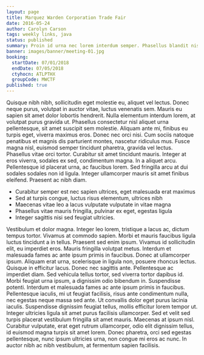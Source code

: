 ```yaml
---
layout: page
title: Marquez Warden Corporation Trade Fair
date: 2016-05-24
author: Carolyn Carson
tags: weekly links, java
status: published
summary: Proin id urna nec lorem interdum semper. Phasellus blandit nisi.
banner: images/banner/meeting-01.jpg
booking:
  startDate: 07/01/2018
  endDate: 07/05/2018
  ctyhocn: ATLPTHX
  groupCode: MWCTF
published: true
---
```

Quisque nibh nibh, sollicitudin eget molestie eu, aliquet vel lectus. Donec neque purus, volutpat in auctor vitae, luctus venenatis sem. Mauris eu sapien sit amet dolor lobortis hendrerit. Nulla elementum interdum lorem, at volutpat purus gravida ut. Phasellus consectetur nisl aliquet urna pellentesque, sit amet suscipit sem molestie. Aliquam ante mi, finibus eu turpis eget, viverra maximus eros. Donec nec orci nisi. Cum sociis natoque penatibus et magnis dis parturient montes, nascetur ridiculus mus.
Fusce magna nisl, euismod semper tincidunt pharetra, gravida vel lectus. Phasellus vitae orci tortor. Curabitur sit amet tincidunt mauris. Integer at eros viverra, sodales ex sed, condimentum magna. In a aliquet arcu. Pellentesque id placerat urna, ac faucibus lorem. Sed fringilla arcu at dui sodales sodales non id ligula. Integer ullamcorper mauris sit amet finibus eleifend. Praesent ac nibh diam.

* Curabitur semper est nec sapien ultrices, eget malesuada erat maximus
* Sed at turpis congue, luctus risus elementum, ultrices nibh
* Maecenas vitae leo a lacus vulputate vulputate in vitae magna
* Phasellus vitae mauris fringilla, pulvinar ex eget, egestas ligula
* Integer sagittis nisi sed feugiat ultricies.

Vestibulum et dolor magna. Integer leo lorem, tristique a lacus ac, dictum tempus tortor. Vivamus at commodo sapien. Morbi et mauris faucibus ligula luctus tincidunt a in tellus. Praesent sed enim ipsum. Vivamus id sollicitudin elit, eu imperdiet eros. Mauris fringilla volutpat metus. Interdum et malesuada fames ac ante ipsum primis in faucibus. Donec at ullamcorper ipsum. Aliquam erat urna, scelerisque in ligula non, posuere rhoncus lectus. Quisque in efficitur lacus.
Donec nec sagittis ante. Pellentesque ac imperdiet diam. Sed vehicula tellus tortor, sed viverra tortor dapibus id. Morbi feugiat urna ipsum, a dignissim odio bibendum in. Suspendisse potenti. Interdum et malesuada fames ac ante ipsum primis in faucibus. Pellentesque iaculis, mi ut feugiat facilisis, risus ante condimentum nulla, nec egestas neque massa sed ante. Ut convallis dolor eget purus lacinia iaculis. Suspendisse dignissim feugiat tellus, mollis efficitur lorem tempor ut. Integer ultricies ligula sit amet purus facilisis ullamcorper. Sed et velit sed turpis placerat vestibulum fringilla sit amet mauris. Maecenas at ipsum nisl. Curabitur vulputate, erat eget rutrum ullamcorper, odio elit dignissim tellus, id euismod magna turpis sit amet lorem. Donec pharetra, orci sed egestas pellentesque, nunc ipsum ultricies urna, non congue mi eros ac nunc. In auctor nibh ac nibh vestibulum, at fermentum sapien facilisis.
